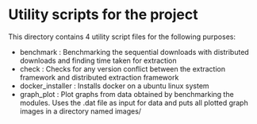 # Utility scripts for the project

This directory contains 4 utility script files for the following purposes:
 - benchmark : Benchmarking the sequential downloads with distributed downloads and finding time taken for extraction
 - check : Checks for any version conflict between the extraction framework and distributed extraction framework
 - docker_installer : Installs docker on a ubuntu linux system
 - graph_plot : Plot graphs from data obtained by benchmarking the modules. Uses the .dat file as input for data and puts all plotted graph images in a directory named images/
